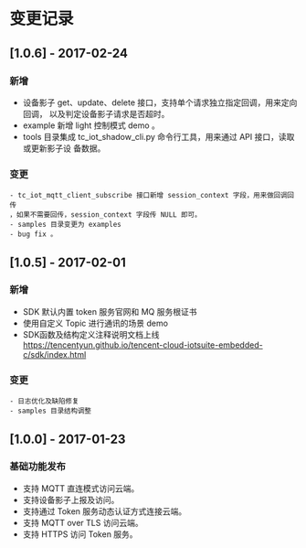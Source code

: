 # 变更记录

## [1.0.6] - 2017-02-24
### 新增
- 设备影子 get、update、delete 接口，支持单个请求独立指定回调，用来定向回调，
以及判定设备影子请求是否超时。
- example 新增 light 控制模式 demo 。
- tools 目录集成 tc_iot_shadow_cli.py 命令行工具，用来通过 API 接口，读取或更新影子设
备数据。

### 变更
    - tc_iot_mqtt_client_subscribe 接口新增 session_context 字段，用来做回调回传
    ，如果不需要回传，session_context 字段传 NULL 即可。
    - samples 目录变更为 examples
    - bug fix 。


## [1.0.5] - 2017-02-01
### 新增
- SDK 默认内置 token 服务官网和 MQ 服务根证书
- 使用自定义 Topic 进行通讯的场景 demo
- SDK函数及结构定义注释说明文档上线
    https://tencentyun.github.io/tencent-cloud-iotsuite-embedded-c/sdk/index.html

### 变更
    - 日志优化及缺陷修复
    - samples 目录结构调整


## [1.0.0] - 2017-01-23
### 基础功能发布
- 支持 MQTT 直连模式访问云端。
- 支持设备影子上报及访问。
- 支持通过 Token 服务动态认证方式连接云端。
- 支持 MQTT over TLS 访问云端。
- 支持 HTTPS 访问 Token 服务。

